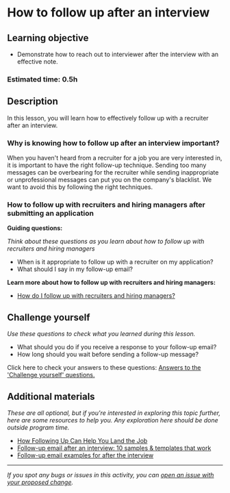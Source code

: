 # How to follow up after an interview
## Learning objective

- Demonstrate how to reach out to interviewer after the interview with an effective note.

### Estimated time: 0.5h

## Description

In this lesson, you will learn how to effectively follow up with a recruiter after an interview.

### Why is knowing how to follow up after an interview important?

When you haven't heard from a recruiter for a job you are very interested in, it is important to have the right follow-up technique. Sending too many messages can be overbearing for the recruiter while sending inappropriate or unprofessional messages can put you on the company's blacklist. We want to avoid this by following the right techniques.

### How to follow up with recruiters and hiring managers after submitting an application

**Guiding questions:**

*Think about these questions as you learn about how to follow up with recruiters and hiring managers*

- When is it appropriate to follow up with a recruiter on my application?
- What should I say in my follow-up email?

 **Learn more about how to follow up with recruiters and hiring managers:**

- [How do I follow up with recruiters and hiring managers?](https://microverse.zendesk.com/hc/en-us/articles/360051285013-How-do-I-follow-up-with-recruiters-and-hiring-managers-)

## Challenge yourself

*Use these questions to check what you learned during this lesson.* 

- What should you do if you receive a response to your follow-up email?
- How long should you wait before sending a follow-up message?

Click here to check your answers to these questions: [Answers to the 'Challenge yourself' questions.](https://github.com/microverseinc/curriculum-professional-skills/blob/main/interview-prep/answers-to-the-challenge-yourself-questions-followup-email.md)

## Additional materials

*These are all optional, but if you're interested in exploring this topic further, here are some resources to help you. Any exploration here should be done outside program time.*

- [How Following Up Can Help You Land the Job](https://www.themuse.com/advice/how-following-up-can-help-you-land-the-job)
- [Follow-up email after an interview: 10 samples & templates that work](https://zety.com/blog/follow-up-email-after-interview)
- [Follow-up email examples for after the interview](https://www.indeed.com/career-advice/interviewing/follow-up-email-examples-after-interview)


------

_If you spot any bugs or issues in this activity, you can [open an issue with your proposed change](https://github.com/microverseinc/curriculum-transversal-skills/blob/main/git-github/articles/open_issue.md)._

